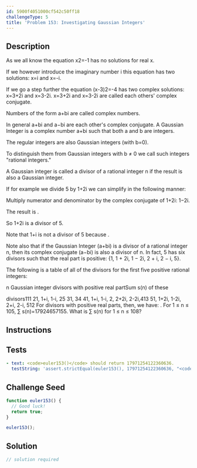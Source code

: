 ```yaml
---
id: 5900f4051000cf542c50ff18
challengeType: 5
title: 'Problem 153: Investigating Gaussian Integers'
---
```


## Description
<section id='description'>
As we all know the equation x2=-1 has no solutions for real x.

If we however introduce the imaginary number i this equation has two solutions: x=i and x=-i.

If we go a step further the equation (x-3)2=-4 has two complex solutions: x=3+2i and x=3-2i.
x=3+2i and x=3-2i are called each others' complex conjugate.

Numbers of the form a+bi are called complex numbers.

In general a+bi and a−bi are each other's complex conjugate.
A Gaussian Integer is a complex number a+bi such that both a and b are integers.

The regular integers are also Gaussian integers (with b=0).

To distinguish them from Gaussian integers with b ≠ 0 we call such integers "rational integers."

A Gaussian integer is called a divisor of a rational integer n if the result is also a Gaussian integer.

If for example we divide 5 by 1+2i we can simplify  in the following manner:

Multiply numerator and denominator by the complex conjugate of 1+2i: 1−2i.

The result is
.

So 1+2i is a divisor of 5.

Note that 1+i is not a divisor of 5 because .

Note also that if the Gaussian Integer (a+bi) is a divisor of a rational integer n, then its complex conjugate (a−bi) is also a divisor of n.
In fact, 5 has six divisors such that the real part is positive: {1, 1 + 2i, 1 − 2i, 2 + i, 2 − i, 5}.

The following is a table of all of the divisors for the first five positive rational integers:

n Gaussian integer divisors
with positive real partSum s(n) of these

divisors111
21, 1+i, 1-i, 25
31, 34
41, 1+i, 1-i, 2, 2+2i, 2-2i,413
51, 1+2i, 1-2i, 2+i, 2-i, 512
For divisors with positive real parts, then, we have: .
For 1 ≤ n ≤ 105, ∑ s(n)=17924657155.
What is ∑ s(n) for 1 ≤ n ≤ 108?
</section>

## Instructions
<section id='instructions'>

</section>

## Tests
<section id='tests'>

```yml
- text: <code>euler153()</code> should return 17971254122360636.
  testString: 'assert.strictEqual(euler153(), 17971254122360636, "<code>euler153()</code> should return 17971254122360636.");'

```

</section>

## Challenge Seed
<section id='challengeSeed'>

<div id='js-seed'>

```js
function euler153() {
  // Good luck!
  return true;
}

euler153();
```

</div>



</section>

## Solution
<section id='solution'>

```js
// solution required
```
</section>
